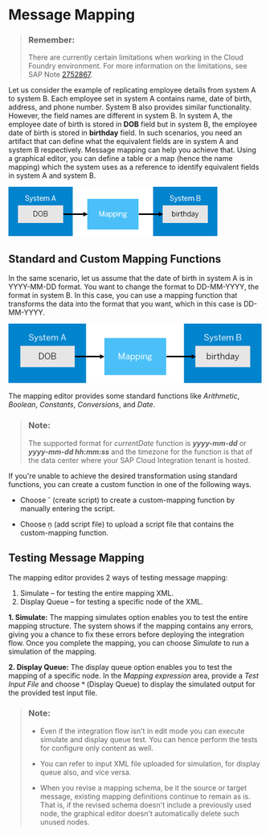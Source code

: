 <!-- loio459ccdf98a7542d897c1e802d0be800a -->

<link rel="stylesheet" type="text/css" href="../css/sap-icons.css"/>

# Message Mapping

> ### Remember:  
> There are currently certain limitations when working in the Cloud Foundry environment. For more information on the limitations, see SAP Note [2752867](https://launchpad.support.sap.com/#/notes/2752867).

Let us consider the example of replicating employee details from system A to system B. Each employee set in system A contains name, date of birth, address, and phone number. System B also provides similar functionality. However, the field names are different in system B. In system A, the employee date of birth is stored in **DOB** field but in system B, the employee date of birth is stored in **birthday** field. In such scenarios, you need an artifact that can define what the equivalent fields are in system A and system B respectively. Message mapping can help you achieve that. Using a graphical editor, you can define a table or a map \(hence the name mapping\) which the system uses as a reference to identify equivalent fields in system A and system B.

![](images/mapping_wo_function_cc4c866.png)



<a name="loio459ccdf98a7542d897c1e802d0be800a__section_kcz_prh_d2b"/>

## Standard and Custom Mapping Functions

In the same scenario, let us assume that the date of birth in system A is in YYYY-MM-DD format. You want to change the format to DD-MM-YYYY, the format in system B. In this case, you can use a mapping function that transforms the data into the format that you want, which in this case is DD-MM-YYYY.

![](images/mapping_function_8ea50e9.png)

The mapping editor provides some standard functions like *Arithmetic*, *Boolean*, *Constants*, *Conversions*, and *Date*.

> ### Note:  
> The supported format for *currentDate* function is ***yyyy-mm-dd*** or ***yyyy-mm-dd hh:mm:ss*** and the timezone for the function is that of the data center where your SAP Cloud Integration tenant is hosted.

If you're unable to achieve the desired transformation using standard functions, you can create a custom function in one of the following ways.

-   Choose <span class="SAP-icons"></span> \(create script\) to create a custom-mapping function by manually entering the script.

-   Choose <span class="SAP-icons"></span> \(add script file\) to upload a script file that contains the custom-mapping function.




<a name="loio459ccdf98a7542d897c1e802d0be800a__section_w2v_nth_d2b"/>

## Testing Message Mapping

The mapping editor provides 2 ways of testing message mapping:

1.  Simulate – for testing the entire mapping XML.
2.  Display Queue – for testing a specific node of the XML.

**1. Simulate:** The mapping simulates option enables you to test the entire mapping structure. The system shows if the mapping contains any errors, giving you a chance to fix these errors before deploying the integration flow. Once you complete the mapping, you can choose *Simulate* to run a simulation of the mapping.

**2. Display Queue:** The display queue option enables you to test the mapping of a specific node. In the *Mapping expression* area, provide a *Test Input File* and choose <span class="SAP-icons"></span> \(Display Queue\) to display the simulated output for the provided test input file.

> ### Note:  
> -   Even if the integration flow isn't in edit mode you can execute simulate and display queue test. You can hence perform the tests for configure only content as well.
> 
> -   You can refer to input XML file uploaded for simulation, for display queue also, and vice versa.
> 
> -   When you revise a mapping schema, be it the source or target message, existing mapping definitions continue to remain as is. That is, if the revised schema doesn't include a previously used node, the graphical editor doesn't automatically delete such unused nodes.

